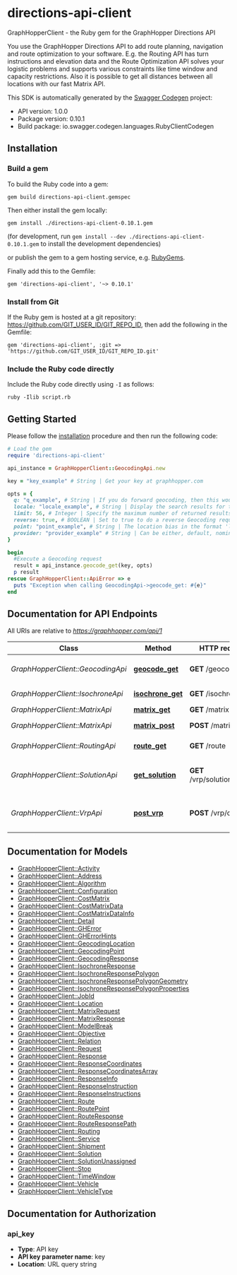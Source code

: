 # directions-api-client

GraphHopperClient - the Ruby gem for the GraphHopper Directions API

You use the GraphHopper Directions API to add route planning, navigation and route optimization to your software. E.g. the Routing API has turn instructions and elevation data and the Route Optimization API solves your logistic problems and supports various constraints like time window and capacity restrictions. Also it is possible to get all distances between all locations with our fast Matrix API.

This SDK is automatically generated by the [Swagger Codegen](https://github.com/swagger-api/swagger-codegen) project:

- API version: 1.0.0
- Package version: 0.10.1
- Build package: io.swagger.codegen.languages.RubyClientCodegen

## Installation

### Build a gem

To build the Ruby code into a gem:

```shell
gem build directions-api-client.gemspec
```

Then either install the gem locally:

```shell
gem install ./directions-api-client-0.10.1.gem
```
(for development, run `gem install --dev ./directions-api-client-0.10.1.gem` to install the development dependencies)

or publish the gem to a gem hosting service, e.g. [RubyGems](https://rubygems.org/).

Finally add this to the Gemfile:

    gem 'directions-api-client', '~> 0.10.1'

### Install from Git

If the Ruby gem is hosted at a git repository: https://github.com/GIT_USER_ID/GIT_REPO_ID, then add the following in the Gemfile:

    gem 'directions-api-client', :git => 'https://github.com/GIT_USER_ID/GIT_REPO_ID.git'

### Include the Ruby code directly

Include the Ruby code directly using `-I` as follows:

```shell
ruby -Ilib script.rb
```

## Getting Started

Please follow the [installation](#installation) procedure and then run the following code:
```ruby
# Load the gem
require 'directions-api-client'

api_instance = GraphHopperClient::GeocodingApi.new

key = "key_example" # String | Get your key at graphhopper.com

opts = { 
  q: "q_example", # String | If you do forward geocoding, then this would be a textual description of the address you are looking for
  locale: "locale_example", # String | Display the search results for the specified locale. Currently French (fr), English (en), German (de) and Italian (it) are supported. If the locale wasn't found the default (en) is used.
  limit: 56, # Integer | Specify the maximum number of returned results
  reverse: true, # BOOLEAN | Set to true to do a reverse Geocoding request, see point parameter
  point: "point_example", # String | The location bias in the format 'latitude,longitude' e.g. point=45.93272,11.58803
  provider: "provider_example" # String | Can be either, default, nominatim, opencagedata
}

begin
  #Execute a Geocoding request
  result = api_instance.geocode_get(key, opts)
  p result
rescue GraphHopperClient::ApiError => e
  puts "Exception when calling GeocodingApi->geocode_get: #{e}"
end

```

## Documentation for API Endpoints

All URIs are relative to *https://graphhopper.com/api/1*

Class | Method | HTTP request | Description
------------ | ------------- | ------------- | -------------
*GraphHopperClient::GeocodingApi* | [**geocode_get**](docs/GeocodingApi.md#geocode_get) | **GET** /geocode | Execute a Geocoding request
*GraphHopperClient::IsochroneApi* | [**isochrone_get**](docs/IsochroneApi.md#isochrone_get) | **GET** /isochrone | Isochrone Request
*GraphHopperClient::MatrixApi* | [**matrix_get**](docs/MatrixApi.md#matrix_get) | **GET** /matrix | Matrix API
*GraphHopperClient::MatrixApi* | [**matrix_post**](docs/MatrixApi.md#matrix_post) | **POST** /matrix | Matrix API Post
*GraphHopperClient::RoutingApi* | [**route_get**](docs/RoutingApi.md#route_get) | **GET** /route | Routing Request
*GraphHopperClient::SolutionApi* | [**get_solution**](docs/SolutionApi.md#get_solution) | **GET** /vrp/solution/{jobId} | Return the solution associated to the jobId
*GraphHopperClient::VrpApi* | [**post_vrp**](docs/VrpApi.md#post_vrp) | **POST** /vrp/optimize | Solves vehicle routing problems


## Documentation for Models

 - [GraphHopperClient::Activity](docs/Activity.md)
 - [GraphHopperClient::Address](docs/Address.md)
 - [GraphHopperClient::Algorithm](docs/Algorithm.md)
 - [GraphHopperClient::Configuration](docs/Configuration.md)
 - [GraphHopperClient::CostMatrix](docs/CostMatrix.md)
 - [GraphHopperClient::CostMatrixData](docs/CostMatrixData.md)
 - [GraphHopperClient::CostMatrixDataInfo](docs/CostMatrixDataInfo.md)
 - [GraphHopperClient::Detail](docs/Detail.md)
 - [GraphHopperClient::GHError](docs/GHError.md)
 - [GraphHopperClient::GHErrorHints](docs/GHErrorHints.md)
 - [GraphHopperClient::GeocodingLocation](docs/GeocodingLocation.md)
 - [GraphHopperClient::GeocodingPoint](docs/GeocodingPoint.md)
 - [GraphHopperClient::GeocodingResponse](docs/GeocodingResponse.md)
 - [GraphHopperClient::IsochroneResponse](docs/IsochroneResponse.md)
 - [GraphHopperClient::IsochroneResponsePolygon](docs/IsochroneResponsePolygon.md)
 - [GraphHopperClient::IsochroneResponsePolygonGeometry](docs/IsochroneResponsePolygonGeometry.md)
 - [GraphHopperClient::IsochroneResponsePolygonProperties](docs/IsochroneResponsePolygonProperties.md)
 - [GraphHopperClient::JobId](docs/JobId.md)
 - [GraphHopperClient::Location](docs/Location.md)
 - [GraphHopperClient::MatrixRequest](docs/MatrixRequest.md)
 - [GraphHopperClient::MatrixResponse](docs/MatrixResponse.md)
 - [GraphHopperClient::ModelBreak](docs/ModelBreak.md)
 - [GraphHopperClient::Objective](docs/Objective.md)
 - [GraphHopperClient::Relation](docs/Relation.md)
 - [GraphHopperClient::Request](docs/Request.md)
 - [GraphHopperClient::Response](docs/Response.md)
 - [GraphHopperClient::ResponseCoordinates](docs/ResponseCoordinates.md)
 - [GraphHopperClient::ResponseCoordinatesArray](docs/ResponseCoordinatesArray.md)
 - [GraphHopperClient::ResponseInfo](docs/ResponseInfo.md)
 - [GraphHopperClient::ResponseInstruction](docs/ResponseInstruction.md)
 - [GraphHopperClient::ResponseInstructions](docs/ResponseInstructions.md)
 - [GraphHopperClient::Route](docs/Route.md)
 - [GraphHopperClient::RoutePoint](docs/RoutePoint.md)
 - [GraphHopperClient::RouteResponse](docs/RouteResponse.md)
 - [GraphHopperClient::RouteResponsePath](docs/RouteResponsePath.md)
 - [GraphHopperClient::Routing](docs/Routing.md)
 - [GraphHopperClient::Service](docs/Service.md)
 - [GraphHopperClient::Shipment](docs/Shipment.md)
 - [GraphHopperClient::Solution](docs/Solution.md)
 - [GraphHopperClient::SolutionUnassigned](docs/SolutionUnassigned.md)
 - [GraphHopperClient::Stop](docs/Stop.md)
 - [GraphHopperClient::TimeWindow](docs/TimeWindow.md)
 - [GraphHopperClient::Vehicle](docs/Vehicle.md)
 - [GraphHopperClient::VehicleType](docs/VehicleType.md)


## Documentation for Authorization


### api_key

- **Type**: API key
- **API key parameter name**: key
- **Location**: URL query string

